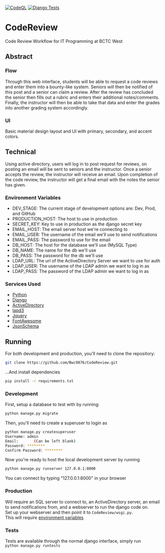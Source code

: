 [![CodeQL](https://github.com/Bwc9876/CodeReview/actions/workflows/codeql-analysis.yml/badge.svg)](https://github.com/Bwc9876/CodeReview/actions/workflows/codeql-analysis.yml)
[![Django Tests](https://github.com/Bwc9876/CodeReview/actions/workflows/main.yml/badge.svg)](https://github.com/Bwc9876/CodeReview/actions/workflows/main.yml)  

# CodeReview

Code Review Workflow for IT Programming at BCTC West

## Abstract

### Flow

Through this web interface, students will be able to request a code reviews and enter them into a bounty-like system.
Seniors will then be notified of this post and a senior can claim a review. After the review has concluded the senior
then fills out a rubric and enters their additional notes/comments. Finally, the instructor will then be able to take
that data and enter the grades into another grading system accordingly.

### UI

Basic material design layout and UI with primary, secondary, and accent colors.

## Technical

Using active directory, users will log in to post request for reviews, on posting an email will be sent to seniors and
the instructor. Once a senior accepts the review, the instructor will receive an email. Upon completion of the code
review, the instructor will get a final email with the notes the senior has given.

### Environment Variables

- DEV_STAGE: The current stage of development options are: Dev, Prod, and GitHub
- PRODUCTION_HOST: The host to use in production
- SECRET_KEY: Key to use in production as the django secret key
- EMAIL_HOST: The email server host we're connecting to
- EMAIL_USER: The username of the email we'll use to send notifications
- EMAIL_PASS: The password to use for the email
- DB_HOST: The host for the database we'll use (MySQL Type)
- DB_NAME: The name for the db we'll use
- DB_PASS: The password for the db we'll use
- LDAP_URL: The url of the ActiveDirectory Server we want to use for auth
- LDAP_USER: The username of the LDAP admin we want to log in as
- LDAP_PASS: The password of the LDAP admin we want to log in as

### Services Used

- [Python](https://www.python.org/)
- [Django](https://www.djangoproject.com/)
- [ActiveDirectory](https://docs.microsoft.com/en-us/windows-server/identity/ad-ds/get-started/virtual-dc/active-directory-domain-services-overview)
- [lapd3](https://pypi.org/project/ldap3/)
- [Jquery](https://jquery.com/)
- [FontAwesome](https://fontawesome.com/)
- [JsonSchema](https://pypi.org/project/jsonschema/)

## Running
For both development and production, you'll need to clone the repository:
```sh
git clone https://github.com/Bwc9876/CodeReview.git
```
...And install dependencies
```sh
pip install -r requirements.txt
```
### Development

First, setup a database to test with by running:
```sh
python manage.py migrate
```
Then, you'll need to create a superuser to login as
```sh
python manage.py createsuperuser
Username: admin
Email:       (Can be left blank)
Password: ********
Confirm Password: ********
```
Now you're ready to host the local development server by running
```sh
python manage.py runserver 127.0.0.1:8000
```
You can connect by typing "127.0.0.1:8000" in your browser

### Production

Will require an SQL server to connect to, an ActiveDirectory server, an email to send notifications from, and a
webserver to run the django code on.  
Set up your webserver and then point it to ```CodeReview/wsgi.py```.  
This will require [environment variables](#Environment-Variables)

### Tests

Tests are available through the normal django interface, simply run  
``` python manage.py runtests ```  

